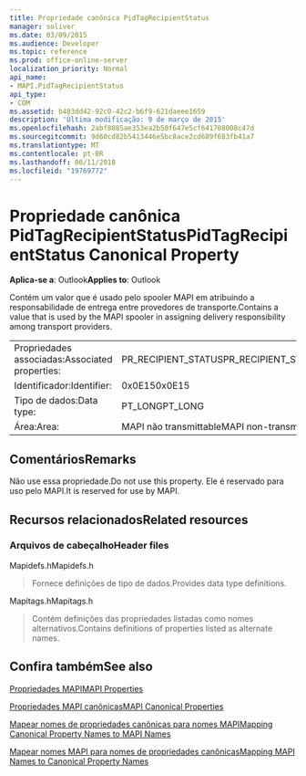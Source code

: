 ```yaml
---
title: Propriedade canônica PidTagRecipientStatus
manager: soliver
ms.date: 03/09/2015
ms.audience: Developer
ms.topic: reference
ms.prod: office-online-server
localization_priority: Normal
api_name:
- MAPI.PidTagRecipientStatus
api_type:
- COM
ms.assetid: b483dd42-92c0-42c2-b6f9-621daeee1659
description: 'Última modificação: 9 de março de 2015'
ms.openlocfilehash: 2abf8085ae353ea2b50f647e5cf641708008c47d
ms.sourcegitcommit: 9d60cd82b5413446e5bc8ace2cd689f683fb41a7
ms.translationtype: MT
ms.contentlocale: pt-BR
ms.lasthandoff: 06/11/2018
ms.locfileid: "19769772"
---
```

# <a name="pidtagrecipientstatus-canonical-property"></a><span data-ttu-id="ea4ea-103">Propriedade canônica PidTagRecipientStatus</span><span class="sxs-lookup"><span data-stu-id="ea4ea-103">PidTagRecipientStatus Canonical Property</span></span>

  
  
<span data-ttu-id="ea4ea-104">**Aplica-se a**: Outlook</span><span class="sxs-lookup"><span data-stu-id="ea4ea-104">**Applies to**: Outlook</span></span> 
  
<span data-ttu-id="ea4ea-105">Contém um valor que é usado pelo spooler MAPI em atribuindo a responsabilidade de entrega entre provedores de transporte.</span><span class="sxs-lookup"><span data-stu-id="ea4ea-105">Contains a value that is used by the MAPI spooler in assigning delivery responsibility among transport providers.</span></span>
  
|||
|:-----|:-----|
|<span data-ttu-id="ea4ea-106">Propriedades associadas:</span><span class="sxs-lookup"><span data-stu-id="ea4ea-106">Associated properties:</span></span>  <br/> |<span data-ttu-id="ea4ea-107">PR_RECIPIENT_STATUS</span><span class="sxs-lookup"><span data-stu-id="ea4ea-107">PR_RECIPIENT_STATUS</span></span>  <br/> |
|<span data-ttu-id="ea4ea-108">Identificador:</span><span class="sxs-lookup"><span data-stu-id="ea4ea-108">Identifier:</span></span>  <br/> |<span data-ttu-id="ea4ea-109">0x0E15</span><span class="sxs-lookup"><span data-stu-id="ea4ea-109">0x0E15</span></span>  <br/> |
|<span data-ttu-id="ea4ea-110">Tipo de dados:</span><span class="sxs-lookup"><span data-stu-id="ea4ea-110">Data type:</span></span>  <br/> |<span data-ttu-id="ea4ea-111">PT_LONG</span><span class="sxs-lookup"><span data-stu-id="ea4ea-111">PT_LONG</span></span>  <br/> |
|<span data-ttu-id="ea4ea-112">Área:</span><span class="sxs-lookup"><span data-stu-id="ea4ea-112">Area:</span></span>  <br/> |<span data-ttu-id="ea4ea-113">MAPI não transmittable</span><span class="sxs-lookup"><span data-stu-id="ea4ea-113">MAPI non-transmittable</span></span>  <br/> |
   
## <a name="remarks"></a><span data-ttu-id="ea4ea-114">Comentários</span><span class="sxs-lookup"><span data-stu-id="ea4ea-114">Remarks</span></span>

<span data-ttu-id="ea4ea-115">Não use essa propriedade.</span><span class="sxs-lookup"><span data-stu-id="ea4ea-115">Do not use this property.</span></span> <span data-ttu-id="ea4ea-116">Ele é reservado para uso pelo MAPI.</span><span class="sxs-lookup"><span data-stu-id="ea4ea-116">It is reserved for use by MAPI.</span></span>
  
## <a name="related-resources"></a><span data-ttu-id="ea4ea-117">Recursos relacionados</span><span class="sxs-lookup"><span data-stu-id="ea4ea-117">Related resources</span></span>

### <a name="header-files"></a><span data-ttu-id="ea4ea-118">Arquivos de cabeçalho</span><span class="sxs-lookup"><span data-stu-id="ea4ea-118">Header files</span></span>

<span data-ttu-id="ea4ea-119">Mapidefs.h</span><span class="sxs-lookup"><span data-stu-id="ea4ea-119">Mapidefs.h</span></span>
  
> <span data-ttu-id="ea4ea-120">Fornece definições de tipo de dados.</span><span class="sxs-lookup"><span data-stu-id="ea4ea-120">Provides data type definitions.</span></span>
    
<span data-ttu-id="ea4ea-121">Mapitags.h</span><span class="sxs-lookup"><span data-stu-id="ea4ea-121">Mapitags.h</span></span>
  
> <span data-ttu-id="ea4ea-122">Contém definições das propriedades listadas como nomes alternativos.</span><span class="sxs-lookup"><span data-stu-id="ea4ea-122">Contains definitions of properties listed as alternate names.</span></span>
    
## <a name="see-also"></a><span data-ttu-id="ea4ea-123">Confira também</span><span class="sxs-lookup"><span data-stu-id="ea4ea-123">See also</span></span>



[<span data-ttu-id="ea4ea-124">Propriedades MAPI</span><span class="sxs-lookup"><span data-stu-id="ea4ea-124">MAPI Properties</span></span>](mapi-properties.md)
  
[<span data-ttu-id="ea4ea-125">Propriedades MAPI canônicas</span><span class="sxs-lookup"><span data-stu-id="ea4ea-125">MAPI Canonical Properties</span></span>](mapi-canonical-properties.md)
  
[<span data-ttu-id="ea4ea-126">Mapear nomes de propriedades canônicas para nomes MAPI</span><span class="sxs-lookup"><span data-stu-id="ea4ea-126">Mapping Canonical Property Names to MAPI Names</span></span>](mapping-canonical-property-names-to-mapi-names.md)
  
[<span data-ttu-id="ea4ea-127">Mapear nomes MAPI para nomes de propriedades canônicas</span><span class="sxs-lookup"><span data-stu-id="ea4ea-127">Mapping MAPI Names to Canonical Property Names</span></span>](mapping-mapi-names-to-canonical-property-names.md)

